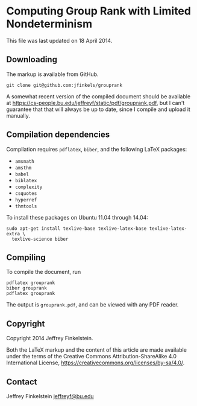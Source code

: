 # Computing Group Rank with Limited Nondeterminism #

This file was last updated on 18 April 2014.

Downloading
-----------

The markup is available from GitHub.

    git clone git@github.com:jfinkels/grouprank

A somewhat recent version of the compiled document should be available at
https://cs-people.bu.edu/jeffreyf/static/pdf/grouprank.pdf, but I can't
guarantee that that will always be up to date, since I compile and upload it
manually.

Compilation dependencies
------------------------

Compilation requires `pdflatex`, `biber`, and the following LaTeX packages:

* `amsmath`
* `amsthm`
* `babel`
* `biblatex`
* `complexity`
* `csquotes`
* `hyperref`
* `thmtools`

To install these packages on Ubuntu 11.04 through 14.04:

    sudo apt-get install texlive-base texlive-latex-base texlive-latex-extra \
      texlive-science biber

Compiling
---------

To compile the document, run

    pdflatex grouprank
    biber grouprank
    pdflatex grouprank

The output is `grouprank.pdf`, and can be viewed with any PDF reader.

Copyright
---------

Copyright 2014 Jeffrey Finkelstein.

Both the LaTeX markup and the content of this article are made available under
the terms of the Creative Commons Attribution-ShareAlike 4.0 International
License, https://creativecommons.org/licenses/by-sa/4.0/.

Contact
-------

Jeffrey Finkelstein <jeffreyf@bu.edu>
